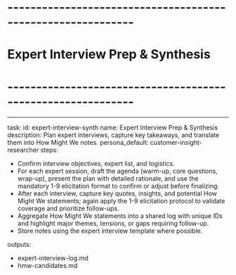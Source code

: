 <!-- Powered by BMAD™ Core -->

# ------------------------------------------------------------

# Expert Interview Prep & Synthesis

# ------------------------------------------------------------

---

task:
id: expert-interview-synth
name: Expert Interview Prep & Synthesis
description: Plan expert interviews, capture key takeaways, and translate them into How Might We notes.
persona_default: customer-insight-researcher
steps:

- Confirm interview objectives, expert list, and logistics.
- For each expert session, draft the agenda (warm-up, core questions, wrap-up), present the plan with detailed rationale, and use the mandatory 1-9 elicitation format to confirm or adjust before finalizing.
- After each interview, capture key quotes, insights, and potential How Might We statements; again apply the 1-9 elicitation protocol to validate coverage and prioritize follow-ups.
- Aggregate How Might We statements into a shared log with unique IDs and highlight major themes, tensions, or gaps requiring follow-up.
- Store notes using the expert interview template where possible.

outputs:

- expert-interview-log.md
- hmw-candidates.md

